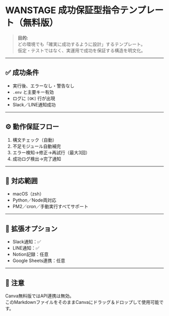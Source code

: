 # WANSTAGE 成功保証型指令テンプレート（無料版）

> **目的:**  
> どの環境でも「確実に成功するように設計」するテンプレート。  
> 仮定・テストではなく、実運用で成功を保証する構造を明文化。

---

## ✅ 成功条件
- 実行後、エラーなし・警告なし
- `.env` と主要キー有効
- ログに `[OK]` 行が出現
- Slack／LINE通知成功

---

## ⚙️ 動作保証フロー
1. 構文チェック（自動）
2. 不足モジュール自動補完
3. エラー検知→修正→再試行（最大3回）
4. 成功ログ検出→完了通知

---

## 🧩 対応範囲
- macOS（zsh）
- Python／Node両対応
- PM2／cron／手動実行すべてサポート

---

## 💬 拡張オプション
- Slack通知：✅
- LINE通知：✅
- Notion記録：任意
- Google Sheets連携：任意

---

## 📄 注意
Canva無料版ではAPI連携は無効。  
このMarkdownファイルをそのままCanvaにドラッグ＆ドロップして使用可能です。
